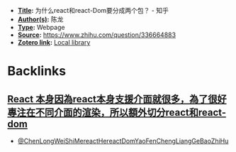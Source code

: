 - **[Title](<Title.md>):** 为什么react和react-Dom要分成两个包？ - 知乎
- **[Author(s)](<Author(s).md>):** 陈龙
- **[Type](<Type.md>):** Webpage
- **[Source](<Source.md>):** https://www.zhihu.com/question/336664883
- **[Zotero link](<Zotero link.md>):** [Local library](zotero://select/library/items/PNZSAUU2)

# Backlinks
## [React 本身因為react本身支援介面就很多，為了很好專注在不同介面的渲染，所以額外切分react和react-dom](<React 本身因為react本身支援介面就很多，為了很好專注在不同介面的渲染，所以額外切分react和react-dom.md>)
- [@ChenLongWeiShiMereactHereactDomYaoFenChengLiangGeBaoZhiHu](<@ChenLongWeiShiMereactHereactDomYaoFenChengLiangGeBaoZhiHu.md>)

